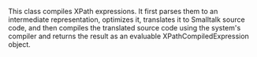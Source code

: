 
This class compiles XPath expressions. It first parses them to an intermediate representation, optimizes it, translates it to Smalltalk source code, and then compiles the translated source code using the system's compiler and returns the result as an evaluable XPathCompiledExpression object.
